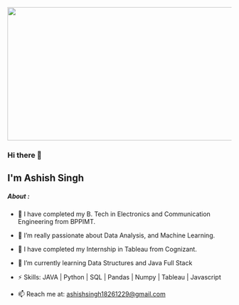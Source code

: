 <p align=”center”>

<img width="2000" height="300" src="https://github.com/AshishSingh1826/AshishSingh1826/assets/140939864/1b01243e-5af5-448c-abc6-f077b450ca62">

</p>

### Hi there 👋

## I'm Ashish Singh

##### About :

- 🔭 I have completed my B. Tech in Electronics and Communication Engineering from BPPIMT.

- 🔭 I’m really passionate about Data Analysis, and Machine Learning.

- 🔭 I have completed my Internship in Tableau from Cognizant.

- 🌱 I’m currently learning Data Structures and Java Full Stack 

- ⚡ Skills: JAVA | Python | SQL | Pandas | Numpy | Tableau | Javascript 

- 📫 Reach me at: ashishsingh18261229@gmail.com
<!--
**AshishSingh1826/AshishSingh1826** is a ✨ _special_ ✨ repository because its `README.md` (this file) appears on your GitHub profile.

Here are some ideas to get you started:

- 🔭 I’m currently working on ...
- 🌱 I’m currently learning ...
- 👯 I’m looking to collaborate on ...
- 🤔 I’m looking for help with ...
- 💬 Ask me about ...
- 📫 How to reach me: ...
- 😄 Pronouns: ...
- ⚡ Fun fact: ...
-->
